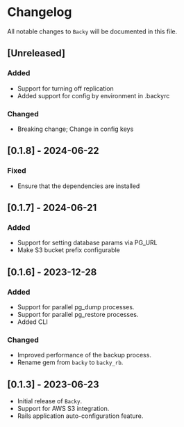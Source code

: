 # Changelog

All notable changes to `Backy` will be documented in this file.

## [Unreleased]
### Added
- Support for turning off replication
- Added support for config by environment in .backyrc

### Changed
- Breaking change; Change in config keys 

## [0.1.8] - 2024-06-22
### Fixed
- Ensure that the dependencies are installed

## [0.1.7] - 2024-06-21
### Added
- Support for setting database params via PG_URL
- Make S3 bucket prefix configurable

## [0.1.6] - 2023-12-28
### Added
- Support for parallel pg_dump processes.
- Support for parallel pg_restore processes.
- Added CLI

### Changed
- Improved performance of the backup process.
- Rename gem from `backy` to `backy_rb`.

## [0.1.3] - 2023-06-23
- Initial release of `Backy`.
- Support for AWS S3 integration.
- Rails application auto-configuration feature.
